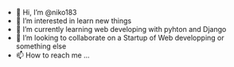- 👋 Hi, I’m @niko183
- 👀 I’m interested in learn new things 
- 🌱 I’m currently learning web developing with pyhton and Django 
- 💞️ I’m looking to collaborate on a Startup of Web developping or something else 
- 📫 How to reach me ...

<!---
niko183/niko183 is a ✨ special ✨ repository because its `README.md` (this file) appears on your GitHub profile.
You can click the Preview link to take a look at your changes.
--->
